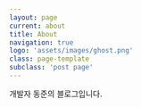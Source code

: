 ```yaml
---
layout: page
current: about
title: About
navigation: true
logo: 'assets/images/ghost.png'
class: page-template
subclass: 'post page'
---
```


개발자 동준의 블로그입니다.